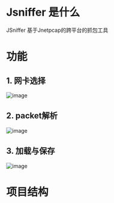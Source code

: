 # Jsniffer 是什么
JSniffer 基于Jnetpcap的跨平台的抓包工具
# 功能
## 1. 网卡选择
![image](https://user-images.githubusercontent.com/30404367/170503189-b24b8184-e502-4e31-af43-8980d99b6b45.png)
## 2. packet解析
![image](https://user-images.githubusercontent.com/30404367/170503389-64180a1e-66c8-4abb-af17-01451fd2d761.png)
## 3. 加载与保存
![image](https://user-images.githubusercontent.com/30404367/170504256-b3b0cfb5-bd8c-4809-90d6-055e5958f79a.png)
# 项目结构

